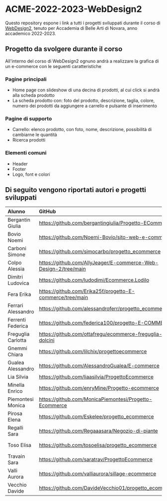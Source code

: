 # ACME-2022-2023-WebDesign2

Questo repository espone i link a tutti i progetti sviluppati durante il corso di [WebDesign2](https://github.com/matteobaccan/CorsoWebDesign), tenuto per Accademia di Belle Arti di Novara, anno accademico 2022-2023.

## Progetto da svolgere durante il corso

All'interno del corso di WebDesign2 ognuno andrà a realizzare la grafica di un e-commerce con le seguenti caratteristiche

### Pagine principali

- Home page con slideshow di una decina di prodotti, al cui click si andrà alla scheda prodotto
- La scheda prodotto con: foto del prodotto, descrizione, taglia, colore, numero dei prodotti da aggiungere a carrello e pulsante di inserimento

### Pagine di supporto

- Carrello: elenco prodotto, con foto, nome, descrizione, possibilità di cambiarne le quantità
- Ricerca prodotti

### Elementi comuni

- Header
- Footer
- Logo, font e colori

## Di seguito vengono riportati autori e progetti sviluppati

| Alunno | GitHub | Netlify |
|:------|:------------|:-|
| Bergantin Giulia | https://github.com/bergantingiulia/Progetto-ECommerce | https://bergantinprogetto-ecommerce.netlify.app/ |
| Bovio Noemi | https://github.com/Noemi-Bovio/sito-web-e-commerce | https://boviossproject.netlify.app/ |
| Carboni Simone | https://github.com/simocarbo/progetto_ecommerce | https://simonesitogragichemoto.netlify.app/ |
| Colpo Alessia | https://github.com/AllyJeager/E-commerce-Web-Design-2/tree/main | https://mangacommerce.netlify.app/ |
| Dimitri Ludovica | https://github.com/ludodimi/Ecommerce.Lodilo | https://ecommercelodilo.netlify.app/ |
| Fera Erika | https://github.com/Erika25f/progetto-E-commerce/tree/main | https://feraprogettoe-commerce.netlify.app/ |
| Ferrari Alessandro | https://github.com/alessandroferr/progetto_ecommerce | https://ferariecommerce.netlify.app/ |
| Ferrenti Federica | https://github.com/federica100/progetto-E-COMMERCE | https://ferrentiprogettoe-commerce.netlify.app/ |
| Freguglia Carlotta | https://github.com/ottafregu/ecommerce-freguglia-dolcini | https://dolcini-ecommerce-freguglia.netlify.app/ |
| Gnemmi Chiara | https://github.com/lilchix/progettoecommerce | https://gnemmiprogettoecommerce.netlify.app/ |
| Gualea Alessandro | https://github.com/AlessandroGualea/E-commerce | https://gualea-spedizioni.netlify.app/ |
| Lia Silvia | https://github.com/liaasilvia/ProgettoEcommerce | https://liashouse.netlify.app/ |
| Minella Enrico | https://github.com/enryMine/Progetto-ecommerce | https://ecommercebello.netlify.app/ |
| Piemontesi Monica | https://github.com/MonicaPiemontesi/Progetto-Ecommerce | https://ecommerce-piemontesi.netlify.app/ |
| Pirosa Elena | https://github.com/Eskelee/progetto_ecommerce | https://keen-pavlova-11f3ee.netlify.app/ |
| Regalli Sara | https://github.com/Regaaasara/Negozio-di-piante | https://whimsical-gumdrop-4ad6db.netlify.app/ |
| Toso Elisa | https://github.com/tosoelisa/progetto_ecommerce | https://progettoecommerce-tosoelisa.netlify.app/ |
| Travain Sara | https://github.com/saratrav/ProgettoEcommerce | https://main--booksecommerce.netlify.app/ |
| Valli Aurora | https://github.com/valliaurora/sillage-ecommerce | https://sillage-ecommerce.netlify.app/ |
| Vecchio Davide | https://github.com/DavideVecchio01/progetto_ecommerce | https://davidevecchioecommerce.netlify.app/ |
